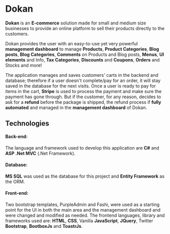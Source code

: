 # Dokan
**Dokan** is an **E-commerce** solution made for small and medium size businesses to provide an online platform to sell their products directly to the customers. 

Dokan provides the user with an easy-to-use yet very powerful **management dashboard** to manage  **Products**, **Product Categories**, **Blog posts**, **Blog Categories**, **Comments** on Products and Blog posts, **Menus**, **UI elements** and Info, **Tax Categories**, **Discounts** and **Coupons**, **Orders** and Stocks and more!

The application manages and saves customers' carts in the backend and database; therefore if a user doesn't complete/pay for an order, it will stay saved in the database for the next visits. Once a user is ready to pay for items in the cart, **Stripe** is used to process the payment and make sure the payment has gone through. But if the customer, for any reason, decides to ask for a **refund** before the package is shipped, the refund process if **fully automated** and managed in the **management dashboard** of Dokan.

## Technologies
#### Back-end:
The language and framework used to develop this application are **C#** and **ASP .Net MVC** (.Net Framework).

#### Database:
**MS SQL** was used as the database for this project and **Entity Framework** as the ORM.

#### Front-end:
Two bootstrap templates, PurpleAdmin and Fashi, were used as a starting point for the UI in both the main area and the management dashboard and were changed and modified as needed. 
The frontend languages, library and frameworks used are: **HTML**, **CSS**, Vanilla **JavaScript**, **JQuery**, Twitter **Bootstrap**, **BootboxJs** and **ToastrJs**.   